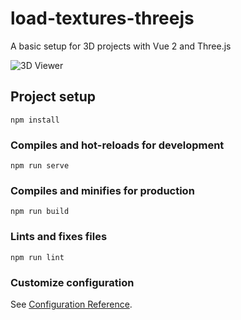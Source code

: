 # load-textures-threejs

A basic setup for 3D projects with Vue 2 and Three.js

![3D Viewer](https://github.com/ncdev2015/3DViewerThreejs-Vue2/blob/master/public/resources/sample.png)

## Project setup

```
npm install
```

### Compiles and hot-reloads for development

```
npm run serve
```

### Compiles and minifies for production

```
npm run build
```

### Lints and fixes files

```
npm run lint
```

### Customize configuration

See [Configuration Reference](https://cli.vuejs.org/config/).
